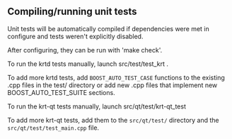 Compiling/running unit tests
------------------------------------

Unit tests will be automatically compiled if dependencies were met in configure
and tests weren't explicitly disabled.

After configuring, they can be run with 'make check'.

To run the krtd tests manually, launch src/test/test_krt .

To add more krtd tests, add `BOOST_AUTO_TEST_CASE` functions to the existing
.cpp files in the test/ directory or add new .cpp files that
implement new BOOST_AUTO_TEST_SUITE sections.

To run the krt-qt tests manually, launch src/qt/test/krt-qt_test

To add more krt-qt tests, add them to the `src/qt/test/` directory and
the `src/qt/test/test_main.cpp` file.
